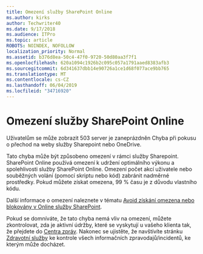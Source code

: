 ```yaml
---
title: Omezení služby SharePoint Online
ms.author: kirks
author: Techwriter40
ms.date: 9/17/2018
ms.audience: ITPro
ms.topic: article
ROBOTS: NOINDEX, NOFOLLOW
localization_priority: Normal
ms.assetid: b376d8ea-50c4-47f0-9720-50d80aa3f7f1
ms.openlocfilehash: 620a1094c1926b2c095c057a1791aaed8383afb3
ms.sourcegitcommit: 6d341637dbb14e90726a1ce1d68f077ace9bb765
ms.translationtype: MT
ms.contentlocale: cs-CZ
ms.lasthandoff: 06/04/2019
ms.locfileid: "34716920"
---
```

# <a name="sharepoint-online-throttling"></a>Omezení služby SharePoint Online

<p><span style="mso-bidi-font-family: Calibri; mso-bidi-theme-font: minor-latin;">Uživatelům se může zobrazit 503 server je zaneprázdněn Chyba při pokusu o přechod na weby služby Sharepoint nebo OneDrive.</span></p> <p><span style="mso-bidi-font-family: Calibri; mso-bidi-theme-font: minor-latin;">Tato chyba může být způsobeno omezení v rámci služby Sharepoint. SharePoint Online používá omezení k udržení optimálního výkonu a spolehlivosti služby SharePoint Online. Omezení počet akcí uživatele nebo souběžných volání (pomocí skriptu nebo kód) zabránit nadměrné prostředky. Pokud můžete získat omezena, 99 % času je z důvodu vlastního kódu.</span></p> <p><span style="mso-bidi-font-family: Calibri; mso-bidi-theme-font: minor-latin;">Další informace o omezení naleznete v tématu <a href="https://docs.microsoft.com/en-us/sharepoint/dev/general-development/how-to-avoid-getting-throttled-or-blocked-in-sharepoint-online">Avoid získání omezena nebo blokovány v Online služby SharePoint</a>.</span></p> <p><span style="mso-bidi-font-family: Calibri; mso-bidi-theme-font: minor-latin;">Pokud se domníváte, že tato chyba nemá vliv na omezení, můžete zkontrolovat, zda je aktivní údržby, které se vyskytují u vašeho klienta tak, že přejdete do <a href="https://portal.office.com/adminportal/home#/MessageCenter">Centra zpráv</a>. Nakonec se ujistěte, že navštívíte stránku <a href="https://portal.office.com/adminportal/home#/servicehealth">Zdravotní služby</a> ke kontrole všech informačních zpravodajů/incidentů, ke kterým může docházet.</span></p> <p>&nbsp;</p>


